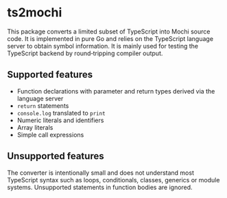 # ts2mochi

This package converts a limited subset of TypeScript into Mochi source code. It is
implemented in pure Go and relies on the TypeScript language server to obtain
symbol information. It is mainly used for testing the TypeScript backend by
round‑tripping compiler output.

## Supported features

- Function declarations with parameter and return types derived via the
  language server
- `return` statements
- `console.log` translated to `print`
- Numeric literals and identifiers
- Array literals
- Simple call expressions

## Unsupported features

The converter is intentionally small and does not understand most
TypeScript syntax such as loops, conditionals, classes, generics or
module systems. Unsupported statements in function bodies are ignored.
